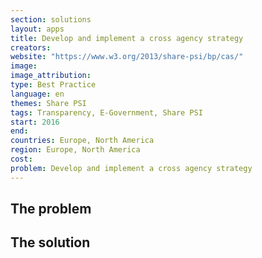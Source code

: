 ```yaml
---
section: solutions
layout: apps
title: Develop and implement a cross agency strategy
creators: 
website: "https://www.w3.org/2013/share-psi/bp/cas/"
image: 
image_attribution:
type: Best Practice  
language: en
themes: Share PSI
tags: Transparency, E-Government, Share PSI
start: 2016
end: 
countries: Europe, North America
region: Europe, North America
cost: 
problem: Develop and implement a cross agency strategy
---
```


## The problem

## The solution
